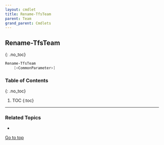 ```yaml
---
layout: cmdlet
title: Rename-TfsTeam
parent: Team
grand_parent: Cmdlets
---
```

## Rename-TfsTeam
{: .no_toc}



```powershell
Rename-TfsTeam
    [<CommonParameter>]

```

### Table of Contents
{: .no_toc}

1. TOC
{:toc}

-----

### Related Topics

* 


[Go to top](#rename-tfsteam)

